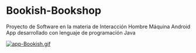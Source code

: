 # Bookish-Bookshop
Proyecto de Software en la materia de Interacción Hombre Máquina 
Android App desarrollado con lenguaje de programación Java


[![app-Bookish.gif](https://i.postimg.cc/FK46vgLP/app-Bookish.gif)](https://postimg.cc/nX32YmT7)

